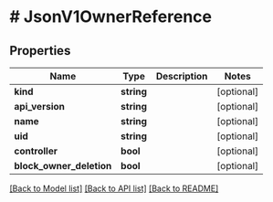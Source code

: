 # # JsonV1OwnerReference

## Properties

Name | Type | Description | Notes
------------ | ------------- | ------------- | -------------
**kind** | **string** |  | [optional]
**api_version** | **string** |  | [optional]
**name** | **string** |  | [optional]
**uid** | **string** |  | [optional]
**controller** | **bool** |  | [optional]
**block_owner_deletion** | **bool** |  | [optional]

[[Back to Model list]](../../README.md#models) [[Back to API list]](../../README.md#endpoints) [[Back to README]](../../README.md)
